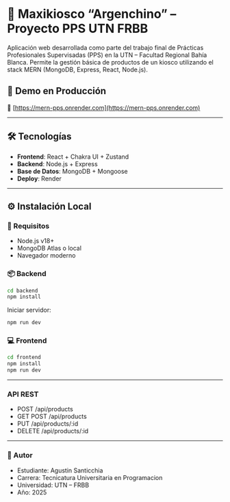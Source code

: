# 🏪 Maxikiosco “Argenchino” – Proyecto PPS UTN FRBB

Aplicación web desarrollada como parte del trabajo final de Prácticas Profesionales Supervisadas (PPS) en la UTN – Facultad Regional Bahía Blanca. Permite la gestión básica de productos de un kiosco utilizando el stack MERN (MongoDB, Express, React, Node.js).

## 🚀 Demo en Producción

🔗 [https://mern-pps.onrender.com](https://mern-pps.onrender.com)

---

## 🛠️ Tecnologías

- **Frontend**: React + Chakra UI + Zustand  
- **Backend**: Node.js + Express  
- **Base de Datos**: MongoDB + Mongoose  
- **Deploy**: Render


---

## ⚙️ Instalación Local

### 🔧 Requisitos

- Node.js v18+
- MongoDB Atlas o local
- Navegador moderno

### 📦 Backend

```bash
cd backend
npm install
```

Iniciar servidor:
```bash
npm run dev
```

### 💻 Frontend
```bash
cd frontend
npm install
npm run dev
```
---

### API REST

- POST /api/products
- GET POST /api/products
- PUT /api/products/:id
- DELETE /api/products/:id

---

### 🧠 Autor
- Estudiante: Agustin Santicchia
- Carrera: Tecnicatura Universitaria en Programacion
- Universidad: UTN – FRBB
- Año: 2025


